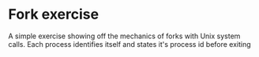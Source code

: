 # Fork exercise

A simple exercise showing off the mechanics of forks with Unix system calls. Each process identifies itself and states it's process id before exiting
